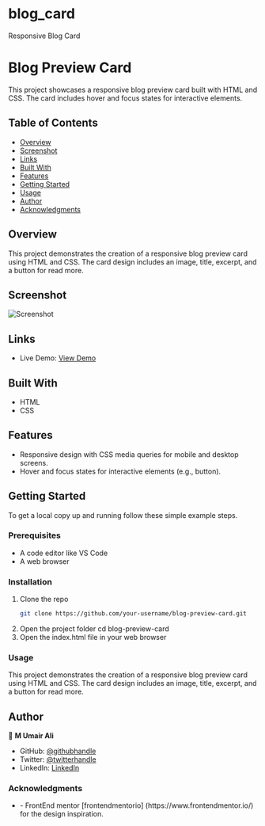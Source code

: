 # blog_card
 Responsive Blog Card
# Blog Preview Card

This project showcases a responsive blog preview card built with HTML and CSS. The card includes hover and focus states for interactive elements.

## Table of Contents
- [Overview](#overview)
- [Screenshot](#screenshot)
- [Links](#links)
- [Built With](#built-with)
- [Features](#features)
- [Getting Started](#getting-started)
- [Usage](#usage)
- [Author](#author)
- [Acknowledgments](#acknowledgments)

## Overview

This project demonstrates the creation of a responsive blog preview card using HTML and CSS. The card design includes an image, title, excerpt, and a button for read more.

## Screenshot

![Screenshot](active-states.jpg)

## Links

- Live Demo: [View Demo](https://your-demo-url.com)

## Built With

- HTML
- CSS

## Features

- Responsive design with CSS media queries for mobile and desktop screens.
- Hover and focus states for interactive elements (e.g., button).

## Getting Started

To get a local copy up and running follow these simple example steps.

### Prerequisites

- A code editor like VS Code
- A web browser

### Installation

1. Clone the repo
   ```sh
   git clone https://github.com/your-username/blog-preview-card.git
2. Open the project folder
   cd blog-preview-card
3. Open the index.html file in your web browser

### Usage
This project demonstrates the creation of a responsive blog preview card using HTML and CSS. The card design includes an image, title, excerpt, and a button for read more.

## Author
👤 **M Umair Ali**
- GitHub: [@githubhandle](https://github.com/bossthekhani)
- Twitter: [@twitterhandle](https://twitter.com/imumair22)
- LinkedIn: [LinkedIn](https://www.linkedin.com/in/bossthekhani)

### Acknowledgments
<ul>
<li> - FrontEnd mentor [frontendmentorio] (https://www.frontendmentor.io/) for the design inspiration.</li>
</ul>
